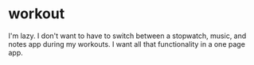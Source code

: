 # workout

I'm lazy. I don't want to have to switch between a stopwatch, music, and notes app during my workouts. I want all that functionality in a one page app.
